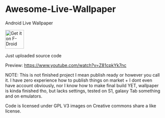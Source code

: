 # Awesome-Live-Wallpaper
Android Live Wallpaper

[<img src="https://f-droid.org/badge/get-it-on.png" alt="Get it on F-Droid" height="60">](https://f-droid.org/app/com.wolas.awesomewallpaper)

Just uploaded source code

Preview: https://www.youtube.com/watch?v=Z81cpkYk7nc

NOTE: This is not finished project I mean publish ready or however you call it. I have zero experience how to publish things on market + I dont even have account obviously, nor I know how to make final build YET, wallpaper is kinda finished tho, but lacks settings, tested on S1, galaxy Tab something and on emulators.

Code is licensed under GPL V3 images on Creative commons share a like license.
